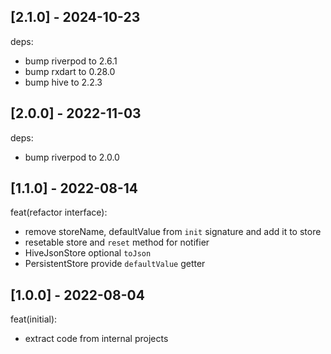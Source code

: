 ## [2.1.0] - 2024-10-23

deps:
- bump riverpod to 2.6.1
- bump rxdart to 0.28.0
- bump hive to 2.2.3

## [2.0.0] - 2022-11-03

deps:
- bump riverpod to 2.0.0

## [1.1.0] - 2022-08-14

feat(refactor interface):
- remove storeName, defaultValue from `init` signature and add it to store
- resetable store and `reset` method for notifier
- HiveJsonStore optional `toJson`
- PersistentStore provide `defaultValue` getter

## [1.0.0] - 2022-08-04

feat(initial):
- extract code from internal projects
